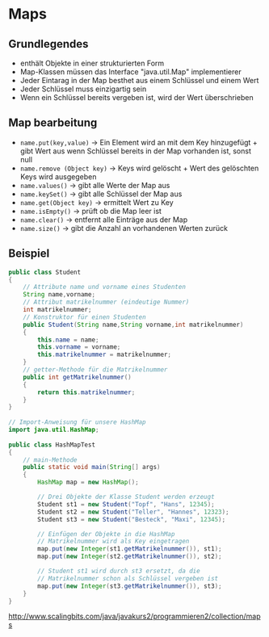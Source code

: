 # Maps

## Grundlegendes
- enthält Objekte in einer strukturierten Form
- Map-Klassen müssen das Interface "java.util.Map" implementierer
- Jeder Eintarag in der Map besthet aus einem Schlüssel und einem Wert
- Jeder Schlüssel muss einzigartig sein
- Wenn ein Schlüssel bereits vergeben ist, wird der Wert überschrieben

## Map bearbeitung

- `name.put(key,value)` -> Ein Element wird an mit dem Key hinzugefügt + gibt Wert aus wenn Schlüssel bereits in der Map vorhanden ist, sonst null
- `name.remove (Object key)` -> Keys wird gelöscht + Wert des gelöschten Keys wird ausgegeben
- `name.values()` -> gibt alle Werte der Map aus
- `name.keySet()` -> gibt alle Schlüssel der Map aus
- `name.get(Object key)` -> ermittelt Wert zu Key
- `name.isEmpty()` -> prüft ob die Map leer ist
- `name.clear()` -> entfernt alle Einträge aus der Map
- `name.size()` -> gibt die Anzahl an vorhandenen Werten zurück



## Beispiel

````java
public class Student
{
    // Attribute name und vorname eines Studenten
    String name,vorname;
    // Attribut matrikelnummer (eindeutige Nummer)
    int matrikelnummer;
    // Konstruktor für einen Studenten
    public Student(String name,String vorname,int matrikelnummer)
    {
        this.name = name;
        this.vorname = vorname;
        this.matrikelnummer = matrikelnummer;
    }
    // getter-Methode für die Matrikelnummer
    public int getMatrikelnummer()
    {
        return this.matrikelnummer;
    }
}
 
// Import-Anweisung für unsere HashMap
import java.util.HashMap;
 
public class HashMapTest
{
    // main-Methode
    public static void main(String[] args)
    {
        HashMap map = new HashMap();

        // Drei Objekte der Klasse Student werden erzeugt
        Student st1 = new Student("Topf", "Hans", 12345);
        Student st2 = new Student("Teller", "Hannes", 12323);
        Student st3 = new Student("Besteck", "Maxi", 12345);

        // Einfügen der Objekte in die HashMap
        // Matrikelnummer wird als Key eingetragen 
        map.put(new Integer(st1.getMatrikelnummer()), st1);
        map.put(new Integer(st2.getMatrikelnummer()), st2);

        // Student st1 wird durch st3 ersetzt, da die 
        // Matrikelnummer schon als Schlüssel vergeben ist
        map.put(new Integer(st3.getMatrikelnummer()), st3);
    }
}
````





http://www.scalingbits.com/java/javakurs2/programmieren2/collection/maps
